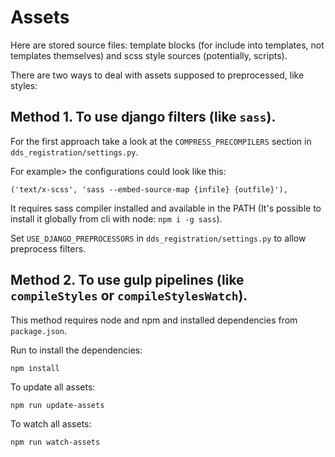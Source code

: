 # Assets

Here are stored source files: template blocks (for include into templates, not templates themselves) and scss style sources (potentially, scripts).

There are two ways to deal with assets supposed to preprocessed, like styles:

## Method 1. To use django filters (like `sass`).

For the first approach take a look at the `COMPRESS_PRECOMPILERS` section in `dds_registration/settings.py`.

For example> the configurations could look like this:

```
('text/x-scss', 'sass --embed-source-map {infile} {outfile}'),
```

It requires sass compiler installed and available in the PATH (It's possible to install it globally from cli with node: `npm i -g sass`).

Set `USE_DJANGO_PREPROCESSORS` in `dds_registration/settings.py` to allow preprocess filters.

## Method 2. To use gulp pipelines (like `compileStyles` or `compileStylesWatch`).

This method requires node and npm and installed dependencies from `package.json`.

Run to install the dependencies:

```
npm install
```

To update all assets:

```
npm run update-assets
```

To watch all assets:

```
npm run watch-assets
```
